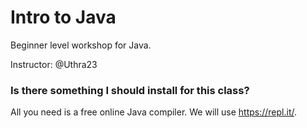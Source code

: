 # Intro to Java
Beginner level workshop for Java.

Instructor: @Uthra23

### Is there something I should install for this class?

All you need is a free online Java compiler. We will use https://repl.it/.
